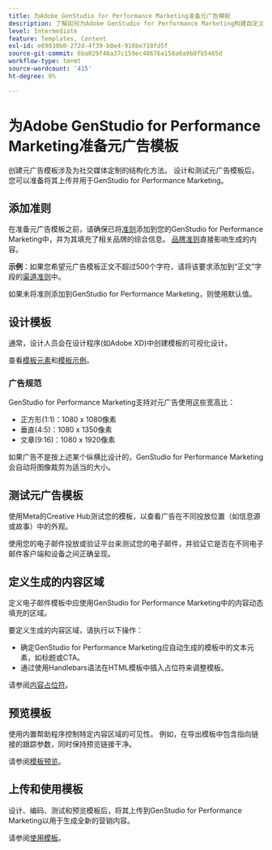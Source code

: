 ```yaml
---
title: 为Adobe GenStudio for Performance Marketing准备元广告模板
description: 了解如何为Adobe GenStudio for Performance Marketing构建自定义元广告模板。
level: Intermediate
feature: Templates, Content
exl-id: e69039b0-272d-4f39-b0e4-916be710fd5f
source-git-commit: 6ba029f46a37c159ec48676a158a6a9b8fb5465d
workflow-type: tm+mt
source-wordcount: '415'
ht-degree: 0%

---
```


# 为Adobe GenStudio for Performance Marketing准备元广告模板

创建元广告模板涉及为社交媒体定制的结构化方法。 设计和测试元广告模板后，您可以准备将其上传并用于GenStudio for Performance Marketing。

## 添加准则

在准备元广告模板之前，请确保已将[准则](/help/user-guide/guidelines/overview.md)添加到您的GenStudio for Performance Marketing中，并为其填充了相关品牌的综合信息。 [品牌准则](/help/user-guide/guidelines/brands.md)直接影响生成的内容。

**示例**：如果您希望元广告模板正文不超过500个字符，请将该要求添加到“正文”字段的[渠道准则](/help/user-guide/guidelines/brands.md#channel-guidelines)中。

如果未将准则添加到GenStudio for Performance Marketing，则使用默认值。

## 设计模板

通常，设计人员会在设计程序(如Adobe XD)中创建模板的可视化设计。

查看[模板元素](use-templates.md#template-elements)和[模板示例](/help/user-guide/content/customize-template.md#template-examples)。

### 广告规范

GenStudio for Performance Marketing支持对元广告使用这些宽高比：

* 正方形(1:1)：1080 x 1080像素
* 垂直(4:5)：1080 x 1350像素
* 文章(9:16)：1080 x 1920像素

如果广告不是按上述某个纵横比设计的，GenStudio for Performance Marketing会自动将图像裁剪为适当的大小。

## 测试元广告模板

使用Meta的Creative Hub测试您的模板，以查看广告在不同投放位置（如信息源或故事）中的外观。

使用您的电子邮件投放或验证平台来测试您的电子邮件，并验证它是否在不同电子邮件客户端和设备之间正确呈现。

## 定义生成的内容区域

定义电子邮件模板中应使用GenStudio for Performance Marketing中的内容动态填充的区域。

要定义生成的内容区域，请执行以下操作：

* 确定GenStudio for Performance Marketing应自动生成的模板中的文本元素，如标题或CTA。
* 通过使用Handlebars语法在HTML模板中插入占位符来调整模板。

请参阅[内容占位符](/help/user-guide/content/customize-template.md#content-placeholders)。

## 预览模板

使用内置帮助程序控制特定内容区域的可见性。 例如，在导出模板中包含指向链接的跟踪参数，同时保持预览链接干净。

请参阅[模板预览](/help/user-guide/content/customize-template.md#template-preview)。

## 上传和使用模板

设计、编码、测试和预览模板后，将其上传到GenStudio for Performance Marketing以用于生成全新的营销内容。

请参阅[使用模板](use-templates.md)。
